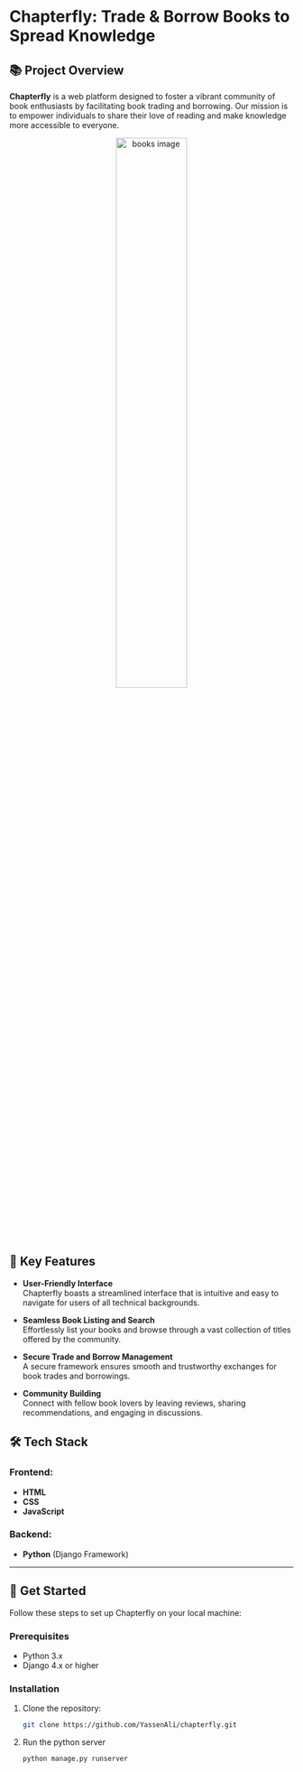 # Chapterfly: Trade & Borrow Books to Spread Knowledge

## 📚 Project Overview
**Chapterfly** is a web platform designed to foster a vibrant community of book enthusiasts by facilitating book trading and borrowing. Our mission is to empower individuals to share their love of reading and make knowledge more accessible to everyone.

<div style="text-align: center;">
  <img src="https://img.freepik.com/free-vector/hand-drawn-flat-design-stack-books-illustration_23-2149341898.jpg?t=st=1736174929~exp=1736178529~hmac=3201ef23f581086b9ece4b0bec5da0da207322922a3a64fb07c7841b961180f5&w=740" alt="books image" width="50%">
</div>


## 🌟 Key Features
- **User-Friendly Interface**  
  Chapterfly boasts a streamlined interface that is intuitive and easy to navigate for users of all technical backgrounds.

- **Seamless Book Listing and Search**  
  Effortlessly list your books and browse through a vast collection of titles offered by the community.

- **Secure Trade and Borrow Management**  
  A secure framework ensures smooth and trustworthy exchanges for book trades and borrowings.

- **Community Building**  
  Connect with fellow book lovers by leaving reviews, sharing recommendations, and engaging in discussions.

## 🛠️ Tech Stack
### Frontend:
- **HTML**
- **CSS**
- **JavaScript**

### Backend:
- **Python** (Django Framework)

---

## 🚀 Get Started
Follow these steps to set up Chapterfly on your local machine:

### Prerequisites
- Python 3.x
- Django 4.x or higher

### Installation
1. Clone the repository:
   ```bash
   git clone https://github.com/YassenAli/chapterfly.git

2. Run the python server
   ```bash
   python manage.py runserver
